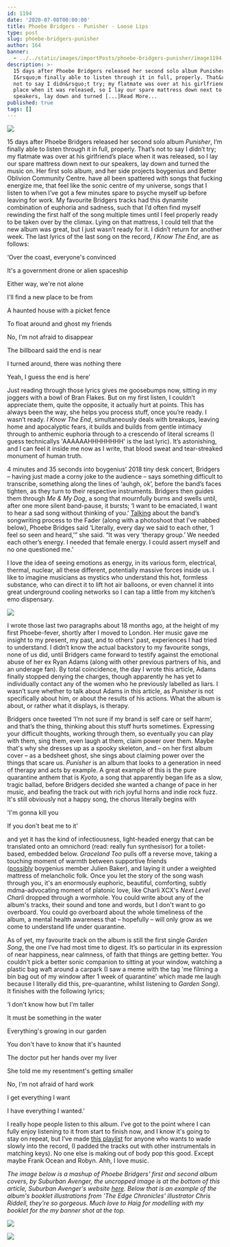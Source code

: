 ```yaml
---
id: 1194
date: '2020-07-08T00:00:00'
title: Phoebe Bridgers - Punisher - Loose Lips
type: post
slug: phoebe-bridgers-punisher
author: 164
banner:
  - ../../static/images/importPosts/phoebe-bridgers-punisher/image1194.jpeg
description: >-
  15 days after Phoebe Bridgers released her second solo album Punisher,
  I&rsquo;m finally able to listen through it in full, properly. That&rsquo;s
  not to say I didn&rsquo;t try; my flatmate was over at his girlfriend&rsquo;s
  place when it was released, so I lay our spare mattress down next to our
  speakers, lay down and turned [...]Read More...
published: true
tags: []
---
```

![](/wp-content/uploads/live/img/wysiwyg/5f09bba9d8a1c.jpg)

15 days after Phoebe Bridgers released her second solo album _Punisher_, I’m finally able to listen through it in full, properly. That’s not to say I didn’t try; my flatmate was over at his girlfriend’s place when it was released, so I lay our spare mattress down next to our speakers, lay down and turned the music on. Her first solo album, and her side projects boygenius and Better Oblivion Community Centre. have all been spattered with songs that fucking energize me, that feel like the sonic centre of my universe, songs that I listen to when I’ve got a few minutes spare to psyche myself up before leaving for work. My favourite Bridgers tracks had this dynamite combination of euphoria and sadness, such that I’d often find myself rewinding the first half of the song multiple times until I feel properly ready to be taken over by the climax. Lying on that mattress, I could tell that the new album was great, but I just wasn’t ready for it. I didn’t return for another week. The last lyrics of the last song on the record, _I Know The End_, are as follows:

‘Over the coast, everyone's convinced

It's a government drone or alien spaceship

Either way, we're not alone

I'll find a new place to be from

A haunted house with a picket fence

To float around and ghost my friends

No, I'm not afraid to disappear

The billboard said the end is near

I turned around, there was nothing there

Yeah, I guess the end is here’

Just reading through those lyrics gives me goosebumps now, sitting in my joggers with a bowl of Bran Flakes. But on my first listen, I couldn’t appreciate them, quite the opposite, it actually hurt at points. This has always been the way, she helps you process stuff, once you’re ready. I wasn’t ready. _I Know The End_, simultaneously deals with breakups, leaving home and apocalyptic fears, it builds and builds from gentle intimacy through to anthemic euphoria through to a crescendo of literal screams (I guess technicallys 'AAAAAAHHHHHHHH' is the last lyric). It’s astonishing, and I can feel it inside me now as I write, that blood sweat and tear-streaked monument of human truth.

4 minutes and 35 seconds into boygenius’ 2018 tiny desk concert, Bridgers – having just made a corny joke to the audience – says something difficult to transcribe, something along the lines of ‘auhgh, ok’, before the band’s faces tighten, as they turn to their respective instruments. Bridgers then guides them through _Me & My Dog_, a song that mournfully burns and swells until, after one more silent band-pause, it bursts; ‘I want to be emaciated, I want to hear a sad song without thinking of you.’ [Talking](https://www.thefader.com/2018/09/06/phoebe-bridgers-cover-story-interview) about the band’s songwriting process to the Fader (along with a photoshoot that I’ve nabbed below), Phoebe Bridges said ‘Literally, every day we said to each other, ‘I feel so seen and heard,’” she said. “It was very ‘therapy group.’ We needed each other’s energy. I needed that female energy. I could assert myself and no one questioned me.’

I love the idea of seeing emotions as energy, in its various form, electrical, thermal, nuclear, all these different, potentially massive forces inside us. I like to imagine musicians as mystics who understand this hot, formless substance, who can direct it to lift hot air balloons, or even channel it into great underground cooling networks so I can tap a little from my kitchen’s emo dispensary.

![](/wp-content/uploads/live/img/wysiwyg/5f031ab5340bd.jpg)

I wrote those last two paragraphs about 18 months ago, at the height of my first Phoebe-fever, shortly after I moved to London. Her music gave me insight to my present, my past, and to others’ past, experiences I had tried to understand. I didn’t know the actual backstory to my favourite songs, none of us did, until Bridgers came forward to testify against the emotional abuse of her ex Ryan Adams (along with other previous partners of his, and an underage fan). By total coincidence, the day I wrote this article, Adams finally stopped denying the charges, though apparently he has yet to individually contact any of the women who he previously labelled as liars. I wasn’t sure whether to talk about Adams in this article, as _Punisher_ is not specifically about him, or about the results of his actions. What the album is about, or rather what it displays, is therapy.

Bridgers once tweeted ‘I’m not sure if my brand is self care or self harm’, and that’s the thing, thinking about this stuff hurts sometimes. Expressing your difficult thoughts, working through them, so eventually you can play with them, sing them, even laugh at them, claim power over them. Maybe that's why she dresses up as a spooky skeleton, and – on her first album cover – as a bedsheet ghost, she sings about claiming power over the things that scare us. _Punisher_ is an album that looks to a generation in need of therapy and acts by example. A great example of this is the pure quarantine anthem that is _Kyoto,_ a song that apparently began life as a slow, tragic ballad, before Bridgers decided she wanted a change of pace in her music, and beafing the track out with rich joyful horns and indie rock fuzz. It's still obviously not a happy song, the chorus literally begins with 

'I'm gonna kill you

If you don't beat me to it'

and yet it has the kind of infectiousness, light-headed energy that can be translated onto an omnichord (read: really fun synthesisor) for a toilet-based, embedded below[](https://www.youtube.com/watch?v=ROwoUgKf4lU). _Graceland Too_ pulls off a reverse move, taking a touching moment of warmth between supportive friends ([possibly](https://www.reddit.com/r/phoebebridgers/comments/dove05/graceland_too_discussion/) boygenius member Julien Baker), and laying it under a weighted mattress of melancholic folk. Once you let the story of the song wash through you, it's an enormously euphoric, beautiful, comforting, subtly mdma-advocating moment of platonic love, like Charli XCX's _Next Level Charli_ dropped through a wormhole. You could write about any of the album's tracks, their sound and tone and words, but I don't want to go overboard. You could go overboard about the whole timeliness of the album, a mental health awareness that – hopefully – will only grow as we come to understand life under quarantine. 

As of yet, my favourite track on the album is still the first single _Garden Song_, the one I’ve had most time to digest. It’s so particular in its expression of near happiness, near calmness, of faith that things are getting better. You couldn't pick a better sonic companion to sitting at your window, watching a plastic bag waft around a carpark (I saw a meme with the tag 'me filming a bin bag out of my window after 1 week of quarantine' which made me laugh because I literally did this, pre-quarantine, whilst listening to _Garden Song)_. It finishes with the following lyrics;

‘I don't know how but I'm taller

It must be something in the water

Everything's growing in our garden

You don't have to know that it's haunted

The doctor put her hands over my liver

She told me my resentment's getting smaller

No, I'm not afraid of hard work

I get everything I want

I have everything I wanted.’

I really hope people listen to this album. I’ve got to the point where I can fully enjoy listening to it from start to finish now, and I know it's going to stay on repeat, but I’ve made [this playlist](https://open.spotify.com/playlist/3G3xuc9OLFa8N90GGjjORf?si=LwxH7Q7fSNm95OMEiSJ5mw) for anyone who wants to wade slowly into the record, (I padded the tracks out with other instrumentals in matching keys). No one else is making out of body pop this good. Except maybe Frank Ocean and Robyn. Ahh, I love music.

_The image below is a mashup of Phoebe Bridgers' first and second album covers, by Suburban Avenger, the uncropped image is at the bottom of this article, Suburban Avenger's website_ [_here_](https://www.suburbanavengerart.com/about)_. Below that is an example of the album's booklet illustrations from 'The Edge Chronicles' illustrator Chris Riddell, they're so gorgeous. Much love to Haig for modelling with my booklet for the my banner shot at the top._

![](/wp-content/uploads/live/img/wysiwyg/5f0321723208e.jpg)

![](/wp-content/uploads/live/img/wysiwyg/5f09b98b584cb.JPG)